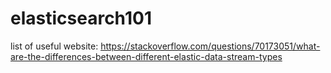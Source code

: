 # elasticsearch101

list of useful website:
https://stackoverflow.com/questions/70173051/what-are-the-differences-between-different-elastic-data-stream-types
